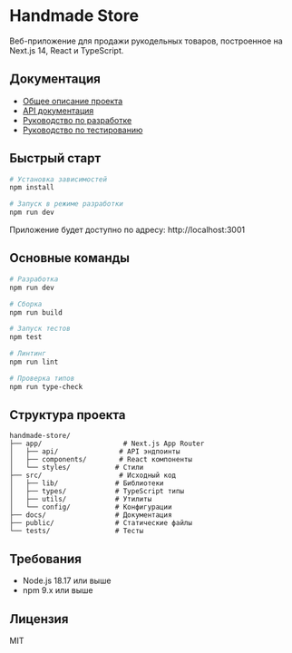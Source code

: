 # Handmade Store

Веб-приложение для продажи рукодельных товаров, построенное на Next.js 14, React и TypeScript.

## Документация

- [Общее описание проекта](docs/PROJECT.md)
- [API документация](docs/API.md)
- [Руководство по разработке](docs/DEVELOPMENT.md)
- [Руководство по тестированию](docs/TESTING.md)

## Быстрый старт

```bash
# Установка зависимостей
npm install

# Запуск в режиме разработки
npm run dev
```

Приложение будет доступно по адресу: http://localhost:3001

## Основные команды

```bash
# Разработка
npm run dev

# Сборка
npm run build

# Запуск тестов
npm test

# Линтинг
npm run lint

# Проверка типов
npm run type-check
```

## Структура проекта

```
handmade-store/
├── app/                    # Next.js App Router
│   ├── api/               # API эндпоинты
│   ├── components/        # React компоненты
│   └── styles/           # Стили
├── src/                   # Исходный код
│   ├── lib/              # Библиотеки
│   ├── types/            # TypeScript типы
│   ├── utils/            # Утилиты
│   └── config/           # Конфигурации
├── docs/                 # Документация
├── public/               # Статические файлы
└── tests/                # Тесты
```

## Требования

- Node.js 18.17 или выше
- npm 9.x или выше

## Лицензия

MIT 